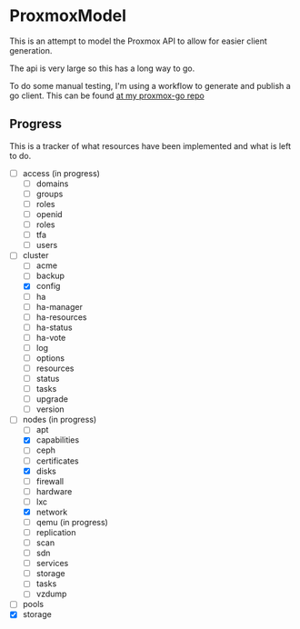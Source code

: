 # ProxmoxModel

This is an attempt to model the Proxmox API to allow for easier client generation.

The api is very large so this has a long way to go.

To do some manual testing, I'm using a workflow to generate and publish a go client. This can be found [at my proxmox-go repo](https://github.com/awlsring/proxmox-go)

## Progress

This is a tracker of what resources have been implemented and what is left to do.

- [ ] access (in progress)
    - [ ] domains
    - [ ] groups
    - [ ] roles
    - [ ] openid
    - [ ] roles
    - [ ] tfa
    - [ ] users

- [ ] cluster
    - [ ] acme
    - [ ] backup
    - [x] config
    - [ ] ha
    - [ ] ha-manager
    - [ ] ha-resources
    - [ ] ha-status
    - [ ] ha-vote
    - [ ] log
    - [ ] options
    - [ ] resources
    - [ ] status
    - [ ] tasks
    - [ ] upgrade
    - [ ] version

- [ ] nodes (in progress)
    - [ ] apt
    - [x] capabilities
    - [ ] ceph
    - [ ] certificates
    - [x] disks
    - [ ] firewall
    - [ ] hardware
    - [ ] lxc
    - [x] network
    - [ ] qemu  (in progress)
    - [ ] replication
    - [ ] scan
    - [ ] sdn
    - [ ] services
    - [ ] storage
    - [ ] tasks
    - [ ] vzdump

- [ ] pools
- [x] storage